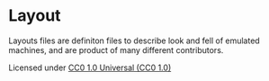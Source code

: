 # **Layout** #

Layouts files are definiton files to describe look and fell of emulated machines, and are product
of many different contributors.

Licensed under [CC0 1.0 Universal (CC0 1.0)](https://creativecommons.org/publicdomain/zero/1.0/)